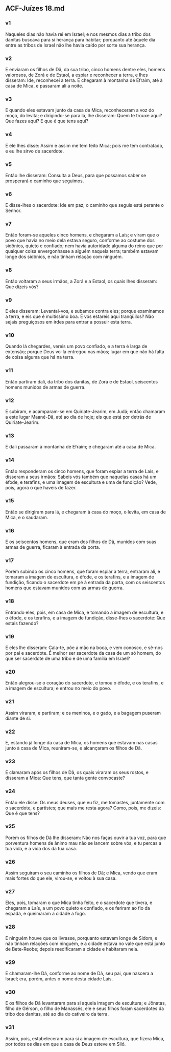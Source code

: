## ACF-Juízes 18.md
### v1
 Naqueles dias não havia rei em Israel; e nos mesmos dias a tribo dos danitas buscava para si herança para habitar; porquanto até àquele dia entre as tribos de Israel não lhe havia caído por sorte sua herança.
### v2
 E enviaram os filhos de Dã, da sua tribo, cinco homens dentre eles, homens valorosos, de Zorá e de Estaol, a espiar e reconhecer a terra, e lhes disseram: Ide, reconhecei a terra. E chegaram à montanha de Efraim, até à casa de Mica, e passaram ali a noite.
### v3
 E quando eles estavam junto da casa de Mica, reconheceram a voz do moço, do levita; e dirigindo-se para lá, lhe disseram: Quem te trouxe aqui? Que fazes aqui? E que é que tens aqui?
### v4
 E ele lhes disse: Assim e assim me tem feito Mica; pois me tem contratado, e eu lhe sirvo de sacerdote.
### v5
 Então lhe disseram: Consulta a Deus, para que possamos saber se prosperará o caminho que seguimos.
### v6
 E disse-lhes o sacerdote: Ide em paz; o caminho que seguis está perante o Senhor.
### v7
 Então foram-se aqueles cinco homens, e chegaram a Laís; e viram que o povo que havia no meio dela estava seguro, conforme ao costume dos sidônios, quieto e confiado; nem havia autoridade alguma do reino que por qualquer coisa envergonhasse a alguém naquela terra; também estavam longe dos sidônios, e não tinham relação com ninguém.
### v8
 Então voltaram a seus irmãos, a Zorá e a Estaol, os quais lhes disseram: Que dizeis vós?
### v9
 E eles disseram: Levantai-vos, e subamos contra eles; porque examinamos a terra, e eis que é muitíssimo boa. E vós estareis aqui tranqüilos? Não sejais preguiçosos em irdes para entrar a possuir esta terra.
### v10
 Quando lá chegardes, vereis um povo confiado, e a terra é larga de extensão; porque Deus vo-la entregou nas mãos; lugar em que não há falta de coisa alguma que há na terra.
### v11
 Então partiram dali, da tribo dos danitas, de Zorá e de Estaol, seiscentos homens munidos de armas de guerra.
### v12
 E subiram, e acamparam-se em Quiriate-Jearim, em Judá; então chamaram a este lugar Maané-Dã, até ao dia de hoje; eis que está por detrás de Quiriate-Jearim.
### v13
 E dali passaram à montanha de Efraim; e chegaram até a casa de Mica.
### v14
 Então responderam os cinco homens, que foram espiar a terra de Laís, e disseram a seus irmãos: Sabeis vós também que naquelas casas há um éfode, e terafins, e uma imagem de escultura e uma de fundição? Vede, pois, agora o que haveis de fazer.
### v15
 Então se dirigiram para lá, e chegaram à casa do moço, o levita, em casa de Mica, e o saudaram.
### v16
 E os seiscentos homens, que eram dos filhos de Dã, munidos com suas armas de guerra, ficaram à entrada da porta.
### v17
 Porém subindo os cinco homens, que foram espiar a terra, entraram ali, e tomaram a imagem de escultura, o éfode, e os terafins, e a imagem de fundição, ficando o sacerdote em pé à entrada da porta, com os seiscentos homens que estavam munidos com as armas de guerra.
### v18
 Entrando eles, pois, em casa de Mica, e tomando a imagem de escultura, e o éfode, e os terafins, e a imagem de fundição, disse-lhes o sacerdote: Que estais fazendo?
### v19
 E eles lhe disseram: Cala-te, põe a mão na boca, e vem conosco, e sê-nos por pai e sacerdote. É melhor ser sacerdote da casa de um só homem, do que ser sacerdote de uma tribo e de uma família em Israel?
### v20
 Então alegrou-se o coração do sacerdote, e tomou o éfode, e os terafins, e a imagem de escultura; e entrou no meio do povo.
### v21
 Assim viraram, e partiram; e os meninos, e o gado, e a bagagem puseram diante de si.
### v22
 E, estando já longe da casa de Mica, os homens que estavam nas casas junto à casa de Mica, reuniram-se, e alcançaram os filhos de Dã.
### v23
 E clamaram após os filhos de Dã, os quais viraram os seus rostos, e disseram a Mica: Que tens, que tanta gente convocaste?
### v24
 Então ele disse: Os meus deuses, que eu fiz, me tomastes, juntamente com o sacerdote, e partistes; que mais me resta agora? Como, pois, me dizeis: Que é que tens?
### v25
 Porém os filhos de Dã lhe disseram: Não nos faças ouvir a tua voz, para que porventura homens de ânimo mau não se lancem sobre vós, e tu percas a tua vida, e a vida dos da tua casa.
### v26
 Assim seguiram o seu caminho os filhos de Dã; e Mica, vendo que eram mais fortes do que ele, virou-se, e voltou à sua casa.
### v27
 Eles, pois, tomaram o que Mica tinha feito, e o sacerdote que tivera, e chegaram a Laís, a um povo quieto e confiado, e os feriram ao fio da espada, e queimaram a cidade a fogo.
### v28
 E ninguém houve que os livrasse, porquanto estavam longe de Sidom, e não tinham relações com ninguém, e a cidade estava no vale que está junto de Bete-Reobe; depois reedificaram a cidade e habitaram nela.
### v29
 E chamaram-lhe Dã, conforme ao nome de Dã, seu pai, que nascera a Israel; era, porém, antes o nome desta cidade Laís.
### v30
 E os filhos de Dã levantaram para si aquela imagem de escultura; e Jônatas, filho de Gérson, o filho de Manassés, ele e seus filhos foram sacerdotes da tribo dos danitas, até ao dia do cativeiro da terra.
### v31
 Assim, pois, estabeleceram para si a imagem de escultura, que fizera Mica, por todos os dias em que a casa de Deus esteve em Siló.
